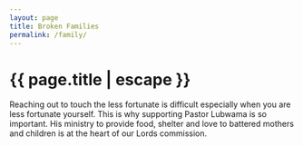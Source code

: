 ```yaml
---
layout: page
title: Broken Families
permalink: /family/
---
```


<h1 class="page-title">{{ page.title | escape }}</h1>

Reaching out to touch the less fortunate is difficult especially when you are less fortunate yourself.  This is why supporting Pastor Lubwama is so important.  His ministry to provide food, shelter and love to battered mothers and children is at the heart of our Lords commission.